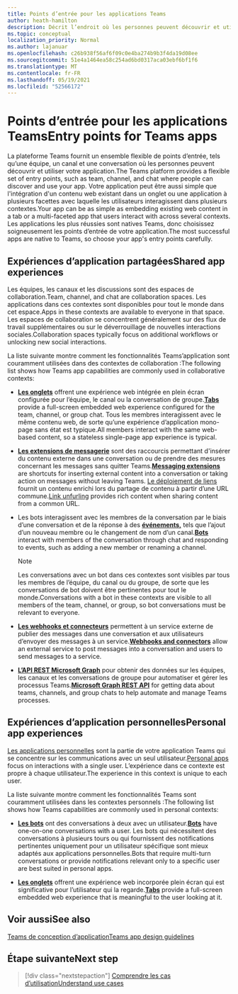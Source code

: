 ```yaml
---
title: Points d’entrée pour les applications Teams
author: heath-hamilton
description: Décrit l’endroit où les personnes peuvent découvrir et utiliser votre application dans Teams.
ms.topic: conceptual
localization_priority: Normal
ms.author: lajanuar
ms.openlocfilehash: c26b938f56af6f09c0e4ba274b9b3f4da19d08ee
ms.sourcegitcommit: 51e4a1464ea58c254ad6bd0317aca03ebf6bf1f6
ms.translationtype: MT
ms.contentlocale: fr-FR
ms.lasthandoff: 05/19/2021
ms.locfileid: "52566172"
---
```

# <a name="entry-points-for-teams-apps"></a><span data-ttu-id="76b89-103">Points d’entrée pour les applications Teams</span><span class="sxs-lookup"><span data-stu-id="76b89-103">Entry points for Teams apps</span></span>

<span data-ttu-id="76b89-104">La plateforme Teams fournit un ensemble flexible de points d’entrée, tels qu’une équipe, un canal et une conversation où les personnes peuvent découvrir et utiliser votre application.</span><span class="sxs-lookup"><span data-stu-id="76b89-104">The Teams platform provides a flexible set of entry points, such as team, channel, and chat where people can discover and use your app.</span></span> <span data-ttu-id="76b89-105">Votre application peut être aussi simple que l'intégration d'un contenu web existant dans un onglet ou une application à plusieurs facettes avec laquelle les utilisateurs interagissent dans plusieurs contextes.</span><span class="sxs-lookup"><span data-stu-id="76b89-105">Your app can be as simple as embedding existing web content in a tab or a multi-faceted app that users interact with across several contexts.</span></span>
<span data-ttu-id="76b89-106">Les applications les plus réussies sont natives Teams, donc choisissez soigneusement les points d’entrée de votre application.</span><span class="sxs-lookup"><span data-stu-id="76b89-106">The most successful apps are native to Teams, so choose your app's entry points carefully.</span></span>

## <a name="shared-app-experiences"></a><span data-ttu-id="76b89-107">Expériences d’application partagées</span><span class="sxs-lookup"><span data-stu-id="76b89-107">Shared app experiences</span></span>

<span data-ttu-id="76b89-108">Les équipes, les canaux et les discussions sont des espaces de collaboration.</span><span class="sxs-lookup"><span data-stu-id="76b89-108">Team, channel, and chat are collaboration spaces.</span></span> <span data-ttu-id="76b89-109">Les applications dans ces contextes sont disponibles pour tout le monde dans cet espace.</span><span class="sxs-lookup"><span data-stu-id="76b89-109">Apps in these contexts are available to everyone in that space.</span></span> <span data-ttu-id="76b89-110">Les espaces de collaboration se concentrent généralement sur des flux de travail supplémentaires ou sur le déverrouillage de nouvelles interactions sociales.</span><span class="sxs-lookup"><span data-stu-id="76b89-110">Collaboration spaces typically focus on additional workflows or unlocking new social interactions.</span></span>

<span data-ttu-id="76b89-111">La liste suivante montre comment les fonctionnalités Teams’application sont couramment utilisées dans des contextes de collaboration :</span><span class="sxs-lookup"><span data-stu-id="76b89-111">The following list shows how Teams app capabilities are commonly used in collaborative contexts:</span></span>

* <span data-ttu-id="76b89-112">[**Les onglets**](~/tabs/what-are-tabs.md) offrent une expérience web intégrée en plein écran configurée pour l’équipe, le canal ou la conversation de groupe.</span><span class="sxs-lookup"><span data-stu-id="76b89-112">[**Tabs**](~/tabs/what-are-tabs.md) provide a full-screen embedded web experience configured for the team, channel, or group chat.</span></span> <span data-ttu-id="76b89-113">Tous les membres interagissent avec le même contenu web, de sorte qu’une expérience d’application mono-page sans état est typique.</span><span class="sxs-lookup"><span data-stu-id="76b89-113">All members interact with the same web-based content, so a stateless single-page app experience is typical.</span></span>

* <span data-ttu-id="76b89-114">[**Les extensions de messagerie**](~/messaging-extensions/what-are-messaging-extensions.md) sont des raccourcis permettant d'insérer du contenu externe dans une conversation ou de prendre des mesures concernant les messages sans quitter Teams.</span><span class="sxs-lookup"><span data-stu-id="76b89-114">[**Messaging extensions**](~/messaging-extensions/what-are-messaging-extensions.md) are shortcuts for inserting external content into a conversation or taking action on messages without leaving Teams.</span></span> <span data-ttu-id="76b89-115">[Le déploiement de liens](~/messaging-extensions/how-to/link-unfurling.md) fournit un contenu enrichi lors du partage de contenu à partir d’une URL commune.</span><span class="sxs-lookup"><span data-stu-id="76b89-115">[Link unfurling](~/messaging-extensions/how-to/link-unfurling.md) provides rich content when sharing content from a common URL.</span></span>

* <span data-ttu-id="76b89-116">Les bots interagissent avec les membres de la conversation par le biais d’une conversation et de la réponse à des [**événements,**](~/bots/what-are-bots.md) tels que l’ajout d’un nouveau membre ou le changement de nom d’un canal.</span><span class="sxs-lookup"><span data-stu-id="76b89-116">[**Bots**](~/bots/what-are-bots.md) interact with members of the conversation through chat and responding to events, such as adding a new member or renaming a channel.</span></span> 
   > [!NOTE]
   > <span data-ttu-id="76b89-117">Les conversations avec un bot dans ces contextes sont visibles par tous les membres de l’équipe, du canal ou du groupe, de sorte que les conversations de bot doivent être pertinentes pour tout le monde.</span><span class="sxs-lookup"><span data-stu-id="76b89-117">Conversations with a bot in these contexts are visible to all members of the team, channel, or group, so bot conversations must be relevant to everyone.</span></span>

* <span data-ttu-id="76b89-118">[**Les webhooks et connecteurs**](~/webhooks-and-connectors/what-are-webhooks-and-connectors.md) permettent à un service externe de publier des messages dans une conversation et aux utilisateurs d’envoyer des messages à un service.</span><span class="sxs-lookup"><span data-stu-id="76b89-118">[**Webhooks and connectors**](~/webhooks-and-connectors/what-are-webhooks-and-connectors.md) allow an external service to post messages into a conversation and users to send messages to a service.</span></span>

* <span data-ttu-id="76b89-119">[**L’API REST Microsoft Graph**](/graph/teams-concept-overview) pour obtenir des données sur les équipes, les canaux et les conversations de groupe pour automatiser et gérer les processus Teams.</span><span class="sxs-lookup"><span data-stu-id="76b89-119">[**Microsoft Graph REST API**](/graph/teams-concept-overview) for getting data about teams, channels, and group chats to help automate and manage Teams processes.</span></span>

## <a name="personal-app-experiences"></a><span data-ttu-id="76b89-120">Expériences d’application personnelles</span><span class="sxs-lookup"><span data-stu-id="76b89-120">Personal app experiences</span></span>

<span data-ttu-id="76b89-121">[Les applications personnelles](../concepts/design/personal-apps.md) sont la partie de votre application Teams qui se concentre sur les communications avec un seul utilisateur.</span><span class="sxs-lookup"><span data-stu-id="76b89-121">[Personal apps](../concepts/design/personal-apps.md) focus on interactions with a single user.</span></span> <span data-ttu-id="76b89-122">L’expérience dans ce contexte est propre à chaque utilisateur.</span><span class="sxs-lookup"><span data-stu-id="76b89-122">The experience in this context is unique to each user.</span></span>

<span data-ttu-id="76b89-123">La liste suivante montre comment les fonctionnalités Teams sont couramment utilisées dans les contextes personnels :</span><span class="sxs-lookup"><span data-stu-id="76b89-123">The following list shows how Teams capabilities are commonly used in personal contexts:</span></span>

* <span data-ttu-id="76b89-124">[**Les bots**](~/bots/what-are-bots.md) ont des conversations à deux avec un utilisateur.</span><span class="sxs-lookup"><span data-stu-id="76b89-124">[**Bots**](~/bots/what-are-bots.md) have one-on-one conversations with a user.</span></span> <span data-ttu-id="76b89-125">Les bots qui nécessitent des conversations à plusieurs tours ou qui fournissent des notifications pertinentes uniquement pour un utilisateur spécifique sont mieux adaptés aux applications personnelles.</span><span class="sxs-lookup"><span data-stu-id="76b89-125">Bots that require multi-turn conversations or provide notifications relevant only to a specific user are best suited in personal apps.</span></span>

* <span data-ttu-id="76b89-126">[**Les onglets**](~/tabs/what-are-tabs.md) offrent une expérience web incorporée plein écran qui est significative pour l’utilisateur qui la regarde.</span><span class="sxs-lookup"><span data-stu-id="76b89-126">[**Tabs**](~/tabs/what-are-tabs.md) provide a full-screen embedded web experience that is meaningful to the user looking at it.</span></span>

## <a name="see-also"></a><span data-ttu-id="76b89-127">Voir aussi</span><span class="sxs-lookup"><span data-stu-id="76b89-127">See also</span></span>

[<span data-ttu-id="76b89-128">Teams de conception d’application</span><span class="sxs-lookup"><span data-stu-id="76b89-128">Teams app design guidelines</span></span>](../concepts/design/design-teams-app-overview.md)

## <a name="next-step"></a><span data-ttu-id="76b89-129">Étape suivante</span><span class="sxs-lookup"><span data-stu-id="76b89-129">Next step</span></span>

> [!div class="nextstepaction"]
> [<span data-ttu-id="76b89-130">Comprendre les cas d’utilisation</span><span class="sxs-lookup"><span data-stu-id="76b89-130">Understand use cases</span></span>](../concepts/design/understand-use-cases.md)
